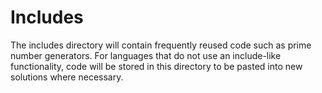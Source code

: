 # Includes

The includes directory will contain frequently reused code such as prime number generators. For languages that do not use an include-like functionality, code will be stored in this directory to be pasted into new solutions where necessary.